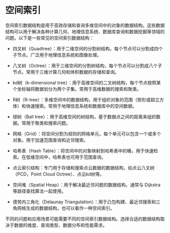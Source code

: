 # 空间索引

空间索引数据结构是用于高效存储和查询多维空间中的对象的数据结构。这些数据结构可以用于解决各种计算几何、地理信息系统、数据库查询和数据挖掘等领域的问题。以下是一些常见的空间索引数据结构：

* 四叉树（Quadtree）：用于二维空间的分割树结构，每个节点可以分割成四个子节点。广泛用于地理信息系统和图像处理。

* 八叉树（Octree）：用于三维空间的分割树结构，每个节点可以分割成八个子节点。常用于三维计算几何和体积数据的存储和查询。

* kd树（k-dimensional tree）：用于高维空间的二叉树结构，每个节点按照某个坐标轴将数据划分为两个子集。常用于高维数据的搜索和聚类。

* R树（R-tree）：多维空间中的数据结构，用于组织对象的范围（矩形或超立方体）和快速搜索。常用于地理信息系统和数据库中的空间数据。

* 球树（Ball tree）：用于高维空间的树结构，基于数据点之间的距离来组织数据。常用于聚类和搜索问题。

* 网格（Grid）：将空间分割为规则的网格单元，每个单元可以包含一个或多个对象。用于加速范围查询和近邻搜索。

* 哈希表（Hash Table）：将空间中的对象映射到哈希表中的桶，用于快速检索。在低维空间中，哈希表也可用于范围查询。

* 点云索引结构：专门用于存储和搜索点云数据的数据结构，如点云八叉树（PCD，Point Cloud Octree）、点云kd树等。

* 空间堆（Spatial Heap）：用于解决最近邻问题的数据结构，通常与 Dijkstra 等路径查找算法一起使用。

* 德劳内三角化（Delaunay Triangulation）：用于凸包构建、最近邻搜索和三角网格生成的数据结构，也可以看作一种空间索引。

不同的问题和应用场景可能需要不同的空间索引数据结构。选择合适的数据结构取决于数据的维度、查询类型、数据分布和性能需求。